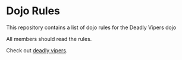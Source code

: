 Dojo Rules
==========

This repository contains a list of dojo rules for the Deadly Vipers dojo

All members should read the rules.

Check out <a href="https://github.com/deadlyvipers">deadly vipers</a>.
